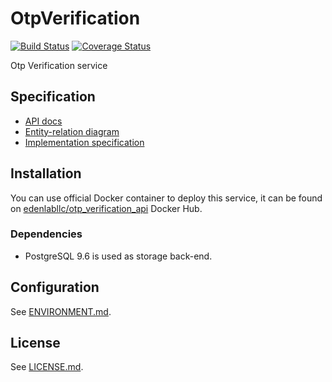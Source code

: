 # OtpVerification
[![Build Status](https://travis-ci.org/edenlabllc/otp_verification.api.svg?branch=master)](https://travis-ci.org/edenlabllc/otp_verification.api) [![Coverage Status](https://coveralls.io/repos/github/edenlabllc/otp_verification.api/badge.svg?branch=master)](https://coveralls.io/github/edenlabllc/otp_verification.api?branch=master)

Otp Verification service

## Specification

- [API docs](http://docs.sam59.apiary.io/#)
- [Entity-relation diagram](docs/erd.pdf)
- [Implementation specification](http://docs.sam59.apiary.io)

## Installation

You can use official Docker container to deploy this service, it can be found on [edenlabllc/otp_verification_api](https://hub.docker.com/r/edenlabllc/otp_verification_api/) Docker Hub.

### Dependencies

- PostgreSQL 9.6 is used as storage back-end.

## Configuration

See [ENVIRONMENT.md](docs/ENVIRONMENT.md).

## License

See [LICENSE.md](LICENSE.md).
